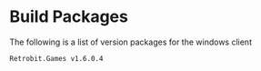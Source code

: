 # Build Packages

The following is a list of version packages for the windows client
```
Retrobit.Games v1.6.0.4
```
